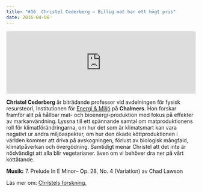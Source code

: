 ```yaml
---
title: "#16  Christel Cederberg – Billig mat har ett högt pris"
date: 2016-04-08
---
```


<iframe src="https://w.soundcloud.com/player/?url=https%3A//api.soundcloud.com/tracks/257890947&amp;color=001665&amp;amp;auto_play=false&amp;amp;hide_related=false&amp;show_comments=true&amp;show_user=true&amp;show_reposts=false" width="100%" height="166" frameborder="no" scrolling="no"></iframe>

**Christel Cederberg** är biträdande professor vid avdelningen för fysisk resursteori, Institutionen för [Energi & Miljö](http://www.chalmers.se/sv/institutioner/ee/Sidor/default.aspx) på **Chalmers**. Hon forskar framför allt på hållbar mat- och bioenergi-produktion med fokus på effekter av markanvändning. Lyssna till ett spännande samtal om matproduktionens roll för klimatförändringarna, om hur det som är klimatsmart kan vara negativt ur andra miljöaspekter, om hur den ökade köttproduktionen i världen kommer att driva på avskogningen, förlust av biologisk mångfald, klimatpåverkan och övergödning. Samtidigt menar Christel att det inte är nödvändigt att alla blir vegetarianer. även om vi behöver dra ner på vårt köttätande.

**Musik:** 7. Prelude In E Minor– Op. 28, No. 4 (Variation) av Chad Lawson

Läs mer om: [Christels forskning.](https://www.chalmers.se/sv/personal/Sidor/christel-cederberg.aspx)
